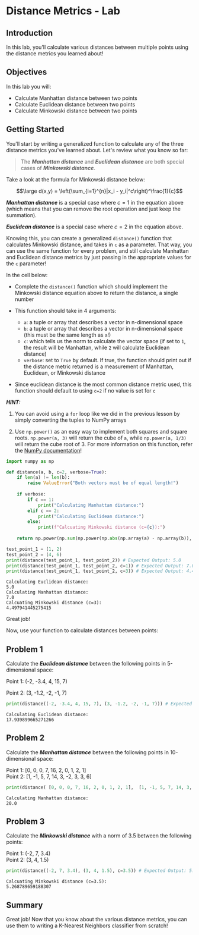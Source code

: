 
# Distance Metrics - Lab

## Introduction

In this lab, you'll calculate various distances between multiple points using the distance metrics you learned about!

## Objectives

In this lab you will:

- Calculate Manhattan distance between two points 
- Calculate Euclidean distance between two points
- Calculate Minkowski distance between two points

## Getting Started

You'll start by writing a generalized function to calculate any of the three distance metrics you've learned about. Let's review what you know so far:

> The **_Manhattan distance_** and **_Euclidean distance_** are both special cases of **_Minkowski distance_**. 


Take a look at the formula for Minkowski distance below:

$$\large d(x,y) = \left(\sum_{i=1}^{n}|x_i - y_i|^c\right)^\frac{1}{c}$$  

**_Manhattan distance_** is a special case where $c=1$ in the equation above (which means that you can remove the root operation and just keep the summation).  

**_Euclidean distance_** is a special case where $c=2$ in the equation above.

Knowing this, you can create a generalized `distance()` function that calculates Minkowski distance, and takes in `c` as a parameter. That way, you can use the same function for every problem, and still calculate Manhattan and Euclidean distance metrics by just passing in the appropriate values for the `c` parameter!

In the cell below:

* Complete the `distance()` function which should implement the Minkowski distance equation above to return the distance, a single number  
* This function should take in 4 arguments:
    * `a`: a tuple or array that describes a vector in n-dimensional space  
    * `b`: a tuple or array that describes a vector in n-dimensional space (this must be the same length as `a`!)
    * `c`: which tells us the norm to calculate the vector space (if set to `1`, the result will be Manhattan, while `2` will calculate Euclidean distance) 
    * `verbose`: set to `True` by default. If true, the function should print out if the distance metric returned is a measurement of Manhattan, Euclidean, or Minkowski distance 
    
* Since euclidean distance is the most common distance metric used, this function should default to using `c=2` if no value is set for `c` 


**_HINT:_** 

1. You can avoid using a `for` loop like we did in the previous lesson by simply converting the tuples to NumPy arrays 

2. Use `np.power()` as an easy way to implement both squares and square roots. `np.power(a, 3)` will return the cube of `a`, while `np.power(a, 1/3)` will return the cube root of 3. For more information on this function, refer the [NumPy documentation](https://docs.scipy.org/doc/numpy-1.15.1/reference/generated/numpy.power.html)!


```python
import numpy as np

def distance(a, b, c=2, verbose=True):
    if len(a) != len(b):
        raise ValueError("Both vectors must be of equal length!")
    
    if verbose:
        if c == 1:
            print("Calculating Manhattan distance:")
        elif c == 2:
            print("Calculating Euclidean distance:")
        else:
            print(f"Calcuating Minkowski distance (c={c}):")
            
    return np.power(np.sum(np.power(np.abs(np.array(a) - np.array(b)), c)), 1/c)

test_point_1 = (1, 2)
test_point_2 = (4, 6)
print(distance(test_point_1, test_point_2)) # Expected Output: 5.0
print(distance(test_point_1, test_point_2, c=1)) # Expected Output: 7.0
print(distance(test_point_1, test_point_2, c=3)) # Expected Output: 4.497941445275415
```

    Calculating Euclidean distance:
    5.0
    Calculating Manhattan distance:
    7.0
    Calcuating Minkowski distance (c=3):
    4.497941445275415


Great job! 

Now, use your function to calculate distances between points: 

## Problem 1

Calculate the **_Euclidean distance_** between the following points in 5-dimensional space:

Point 1: (-2, -3.4, 4, 15, 7)

Point 2: (3, -1.2, -2, -1, 7)


```python
print(distance((-2, -3.4, 4, 15, 7), (3, -1.2, -2, -1, 7))) # Expected Output: 17.939899665271266
```

    Calculating Euclidean distance:
    17.939899665271266


## Problem 2

Calculate the **_Manhattan distance_** between the following points in 10-dimensional space:

Point 1: \[0, 0, 0, 7, 16, 2, 0, 1, 2, 1\]  
Point 2: \[1, -1, 5, 7, 14, 3, -2, 3, 3, 6\]


```python
print(distance( [0, 0, 0, 7, 16, 2, 0, 1, 2, 1],  [1, -1, 5, 7, 14, 3, -2, 3, 3, 6], c=1)) # Expected Output: 20.0
```

    Calculating Manhattan distance:
    20.0


## Problem 3

Calculate the **_Minkowski distance_** with a norm of 3.5 between the following points:

Point 1: (-2, 7, 3.4)  
Point 2: (3, 4, 1.5)


```python
print(distance((-2, 7, 3.4), (3, 4, 1.5), c=3.5)) # Expected Output: 5.268789659188307
```

    Calcuating Minkowski distance (c=3.5):
    5.268789659188307


## Summary

Great job! Now that you know about the various distance metrics, you can use them to writing a K-Nearest Neighbors classifier from scratch!
